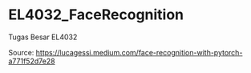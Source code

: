# EL4032_FaceRecognition
Tugas Besar EL4032


Source:
https://lucagessi.medium.com/face-recognition-with-pytorch-a771f52d7e28

